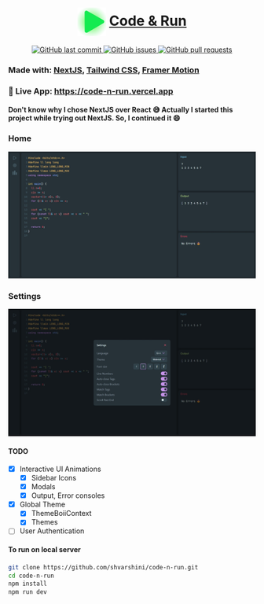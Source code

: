 <h1 align="center">
    <img src="components/Logo/green_svg.svg" valign="middle" width="58" height="58" alt="Code & Run" />
    <a href="https://github.com/shvarshini/code-n-run">
        <span valign="middle">
                Code & Run
        </span>
    </a>
</h1>

<p align="center">
    <a href="https://github.com/shvarshini/code-n-run/commits/master">
    <img src="https://img.shields.io/github/last-commit/shvarshini/code-n-run.svg?style=for-the-badge&logo=github&logoColor=white"
         alt="GitHub last commit">
    </a>
    <a href="https://github.com/shvarshini/code-n-run/issues">
    <img src="https://img.shields.io/github/issues/shvarshini/code-n-run.svg?style=for-the-badge&logo=github&logoColor=white"
         alt="GitHub issues">
    </a>
    <a href="https://github.com/shvarshini/code-n-run/pulls">
    <img src="https://img.shields.io/github/issues-pr-raw/shvarshini/code-n-run.svg?style=for-the-badge&logo=github&logoColor=white"
         alt="GitHub pull requests">
    </a>
</p>

### Made with: [NextJS](https://nextjs.org/), [Tailwind CSS](https://tailwindcss.com/), [Framer Motion](https://www.framer.com/motion/)
### 🚀 Live App: https://code-n-run.vercel.app
#### Don't know why I chose NextJS over React :sweat_smile: Actually I started this project while trying out NextJS. So, I continued it :smile:

### Home
![Home](./screenshots/home.jpeg)

### Settings
![Settings](./screenshots/settings.jpeg)

#### TODO
- [x] Interactive UI Animations
    - [x] Sidebar Icons
    - [x] Modals
    - [x] Output, Error consoles
- [x] Global Theme
    - [x] ThemeBoiiContext
    - [x] Themes
- [ ] User Authentication

#### To run on local server
```bash
git clone https://github.com/shvarshini/code-n-run.git
cd code-n-run
npm install
npm run dev
```
